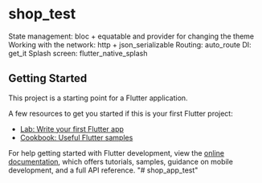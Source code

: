 # shop_test

State management: bloc + equatable and provider for changing the theme
Working with the network: http + json_serializable
Routing: auto_route
DI: get_it
Splash screen: flutter_native_splash

## Getting Started

This project is a starting point for a Flutter application.

A few resources to get you started if this is your first Flutter project:

- [Lab: Write your first Flutter app](https://docs.flutter.dev/get-started/codelab)
- [Cookbook: Useful Flutter samples](https://docs.flutter.dev/cookbook)

For help getting started with Flutter development, view the
[online documentation](https://docs.flutter.dev/), which offers tutorials,
samples, guidance on mobile development, and a full API reference.
"# shop_app_test" 
